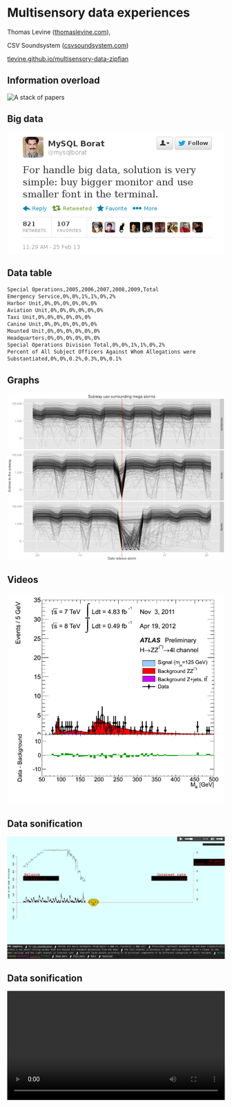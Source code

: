 <style>p.comment { display: none; }</style>
# Multisensory data experiences
<!-- For the Zipfian Academy July 2 class -->
Thomas Levine ([thomaslevine.com](http://thomaslevine.com)),

CSV Soundsystem ([csvsoundsystem.com](http://csvsoundsystem.com))

[tlevine.github.io/multisensory-data-zipfian](http://tlevine.github.io/multisensory-data-zipfian)



## Information overload
![A stack of papers](http://farm9.staticflickr.com/8434/7827785878_4a9c041ff8_o.jpg)
<p class="comment">
  Today, we produce more information than we can handle.
  To cope with this, we data scientists convert this information
  to structured data that we can make sense of in a more
  automated way.
</p>
<p class="comment">
  That helps, but now we have to deal with all of these data.
  We need new tools to help us with these data.
</p>



## Big data
[![For handle big data, solution is very simple: buy bigger monitor and use smaller font in the terminal.](borat.png)](https://twitter.com/mysqlborat/status/306078371182428161)
<p class="comment">
  In previous classes, you've learned about tools for
  storing insane quantities of data and running calculations
  on all of the data. We need more tools like that, but
  we also need new tools for exploring and presenting data.
</p>



## Data table
```
Special Operations,2005,2006,2007,2008,2009,Total
Emergency Service,0%,0%,1%,1%,0%,2%
Harbor Unit,0%,0%,0%,0%,0%,0%
Aviation Unit,0%,0%,0%,0%,0%,0%
Taxi Unit,0%,0%,0%,0%,0%,0%
Canine Unit,0%,0%,0%,0%,0%,0%
Mounted Unit,0%,0%,0%,0%,0%,0%
Headquarters,0%,0%,0%,0%,0%,0%
Special Operations Division Total,0%,0%,1%,1%,0%,2%
Percent of All Subject Officers Against Whom Allegations were Substantiated,0%,0%,0.2%,0.3%,0%,0.1%
```
<p class="comment">
  A standard data visualization tool is the data table.
  At CSV Soundsystem, we prefer CSV files.
  As MySQL borat suggests, we could just make bigger tables.
  Tables are great for finding specific values,
  but it takes a long time to spot broader trends in tables.
</p>
<p class="comment">
  This is a table of complaints against New York City police officers, I think.
  It's small enough that it fits on the screen and that
  we can get the general picture that most values are, but
  this wouldn't work for larger tables.
</p>



## Graphs
[![Plots of New York subway use surrounding mega storms](turnstile.png)](http://www.theatlanticcities.com/commute/2013/05/visualizing-impact-mega-storms-transit/5660/)
<p class="comment">
  So we make graphs.
  
</p>



## Videos
[![complicated plot](4l-FixedScale-NoMuProf2-preview.png)](4l-FixedScale-NoMuProf2.gif)



## Data sonification
[![FMS Symphony](fms-symphony-preview.png)](http://fms.csvsoundsystem.com)



## Data sonification
<!-- Ridership Rachenitsa -->
<video src="transit.webm" controls width="100%">



## Data gastronomification
[![Data guacamole](data-guacamole.jpg)](https://github.com/tlevine/data-guacamole)
[gastronomify R package](https://github.com/csv/gastronomify)



## Take-aways

* Present the multivariate world; escape Flatland.
* Data can be mapped to anything.



## More resources

* [Music videos in R](http://livestre.am/4pN67)
* [Data-driven rhythms](https://github.com/csv/ddr)
* [A blog post](http://thomaslevine.com/!/sensory-data-experiences/)
